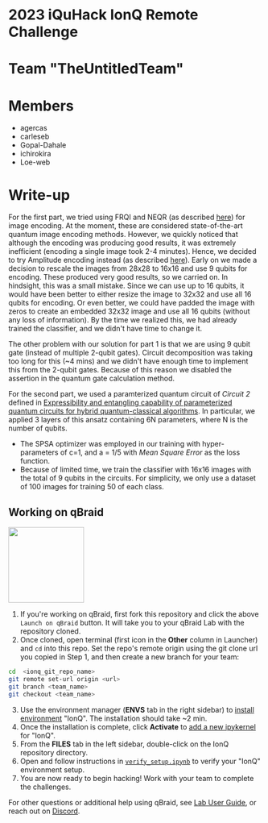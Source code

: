 # 2023 iQuHack IonQ Remote Challenge

# Team "TheUntitledTeam"

# Members 

* agercas
* carleseb
* Gopal-Dahale
* ichirokira
* Loe-web

# Write-up
For the first part, we tried using FRQI and NEQR (as described [here](https://qiskit.org/textbook/ch-applications/image-processing-frqi-neqr.html)) for image encoding. 
At the moment, these are considered state-of-the-art quantum image encoding methods. However, we quickly noticed that although the encoding was producing good results, it was extremely inefficient (encoding a single image took 2-4 minutes). 
Hence, we decided to try Amplitude encoding instead (as described [here](https://qiskit.org/textbook/ch-applications/quantum-edge-detection.html)). 
Early on we made a decision to rescale the images from 28x28 to 16x16 and use 9 qubits for encoding. These produced very good results, so we carried on. 
In hindsight, this was a small mistake. Since we can use up to 16 qubits, it would have been better to either resize the image to 32x32 and use all 16 qubits for encoding. 
Or even better, we could have padded the image with zeros to create an embedded 32x32 image and use all 16 qubits (without any loss of information). 
By the time we realized this, we had already trained the classifier, and we didn't have time to change it.

The other problem with our solution for part 1 is that we are using 9 qubit gate (instead of multiple 2-qubit gates). Circuit decomposition was taking too long for this (~4 mins) and we didn't have enough time to implement this from the 2-qubit gates. 
Because of this reason we disabled the assertion in the quantum gate calculation method. 

For the second part, we used a paramterized quantum circuit of *Circuit 2* defined in [Expressibility and entangling capability of parameterized quantum circuits for hybrid quantum-classical algorithms](https://arxiv.org/pdf/1905.10876.pdf). 
In particular, we applied 3 layers of this ansatz containing 6N parameters, where N is the number of qubits.
+ The SPSA optimizer was employed in our training with hyper-parameters of c=1, and a = 1/5 with *Mean Square Error* as the loss function.
+ Because of limited time, we train the classifier with 16x16 images with the total of 9 qubits in the circuits. For simplicity, we only use a dataset of 100 images for training 50 of each class.

## Working on qBraid
[<img src="https://qbraid-static.s3.amazonaws.com/logos/Launch_on_qBraid_white.png" width="150">](https://account.qbraid.com?gitHubUrl=https://github.com/iQuHACK/2023_planning_ionq.git)
1. If you're working on qBraid, first fork this repository and click the above `Launch on qBraid` button. It will take you to your qBraid Lab with the repository cloned.
2. Once cloned, open terminal (first icon in the **Other** column in Launcher) and `cd` into this repo. Set the repo's remote origin using the git clone url you copied in Step 1, and then create a new branch for your team:
```bash
cd  <ionq_git_repo_name>
git remote set-url origin <url>
git branch <team_name>
git checkout <team_name>
```

3. Use the environment manager (**ENVS** tab in the right sidebar) to [install environment](https://qbraid-qbraid.readthedocs-hosted.com/en/latest/lab/environments.html#install-environment) "IonQ". The installation should take ~2 min.
4. Once the installation is complete, click **Activate** to [add a new ipykernel](https://qbraid-qbraid.readthedocs-hosted.com/en/latest/lab/kernels.html#add-remove-kernels) for "IonQ".
5. From the **FILES** tab in the left sidebar, double-click on the IonQ repository directory.
6. Open and follow instructions in [`verify_setup.ipynb`](verify_setup.ipynb) to verify your "IonQ" environment setup.
7. You are now ready to begin hacking! Work with your team to complete the challenges.

For other questions or additional help using qBraid, see [Lab User Guide](https://qbraid-qbraid.readthedocs-hosted.com/en/latest/lab/overview.html), or reach out on [Discord](https://discord.gg/gwBebaBZZX).
